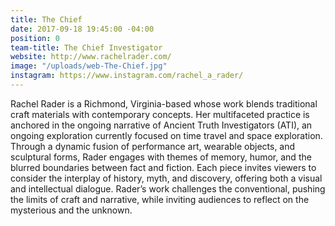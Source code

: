 ```yaml
---
title: The Chief
date: 2017-09-18 19:45:00 -04:00
position: 0
team-title: The Chief Investigator
website: http://www.rachelrader.com/
image: "/uploads/web-The-Chief.jpg"
instagram: https://www.instagram.com/rachel_a_rader/
---
```


Rachel Rader is a Richmond, Virginia-based whose work blends traditional craft materials with contemporary concepts. Her multifaceted practice is anchored in the ongoing narrative of Ancient Truth Investigators (ATI), an ongoing exploration currently focused on time travel and space exploration. Through a dynamic fusion of performance art, wearable objects, and sculptural forms, Rader engages with themes of memory, humor, and the blurred boundaries between fact and fiction. Each piece invites viewers to consider the interplay of history, myth, and discovery, offering both a visual and intellectual dialogue. Rader’s work challenges the conventional, pushing the limits of craft and narrative, while inviting audiences to reflect on the mysterious and the unknown.